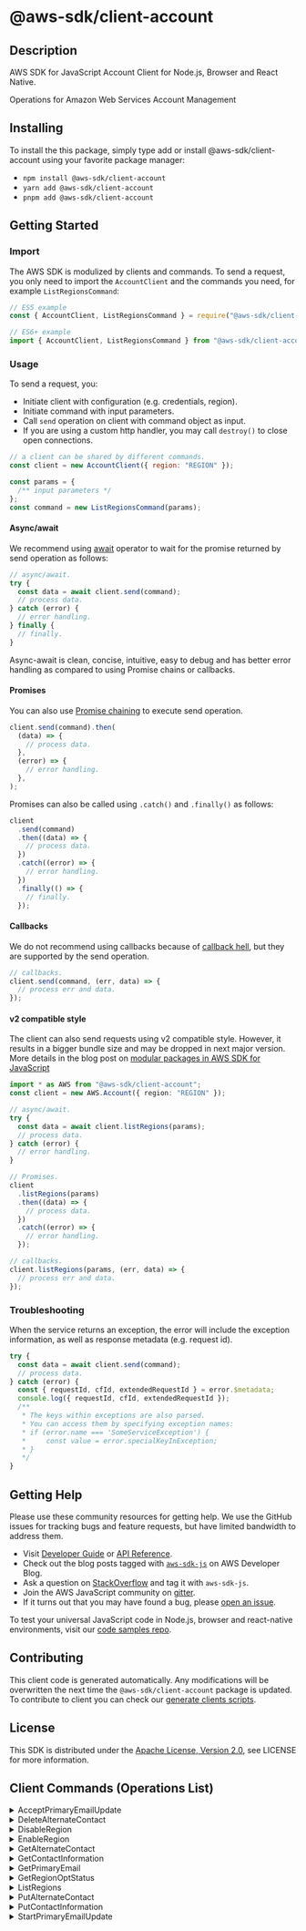 <!-- generated file, do not edit directly -->

# @aws-sdk/client-account

## Description

AWS SDK for JavaScript Account Client for Node.js, Browser and React Native.

<p>Operations for Amazon Web Services Account Management</p>

## Installing

To install the this package, simply type add or install @aws-sdk/client-account
using your favorite package manager:

- `npm install @aws-sdk/client-account`
- `yarn add @aws-sdk/client-account`
- `pnpm add @aws-sdk/client-account`

## Getting Started

### Import

The AWS SDK is modulized by clients and commands.
To send a request, you only need to import the `AccountClient` and
the commands you need, for example `ListRegionsCommand`:

```js
// ES5 example
const { AccountClient, ListRegionsCommand } = require("@aws-sdk/client-account");
```

```ts
// ES6+ example
import { AccountClient, ListRegionsCommand } from "@aws-sdk/client-account";
```

### Usage

To send a request, you:

- Initiate client with configuration (e.g. credentials, region).
- Initiate command with input parameters.
- Call `send` operation on client with command object as input.
- If you are using a custom http handler, you may call `destroy()` to close open connections.

```js
// a client can be shared by different commands.
const client = new AccountClient({ region: "REGION" });

const params = {
  /** input parameters */
};
const command = new ListRegionsCommand(params);
```

#### Async/await

We recommend using [await](https://developer.mozilla.org/en-US/docs/Web/JavaScript/Reference/Operators/await)
operator to wait for the promise returned by send operation as follows:

```js
// async/await.
try {
  const data = await client.send(command);
  // process data.
} catch (error) {
  // error handling.
} finally {
  // finally.
}
```

Async-await is clean, concise, intuitive, easy to debug and has better error handling
as compared to using Promise chains or callbacks.

#### Promises

You can also use [Promise chaining](https://developer.mozilla.org/en-US/docs/Web/JavaScript/Guide/Using_promises#chaining)
to execute send operation.

```js
client.send(command).then(
  (data) => {
    // process data.
  },
  (error) => {
    // error handling.
  },
);
```

Promises can also be called using `.catch()` and `.finally()` as follows:

```js
client
  .send(command)
  .then((data) => {
    // process data.
  })
  .catch((error) => {
    // error handling.
  })
  .finally(() => {
    // finally.
  });
```

#### Callbacks

We do not recommend using callbacks because of [callback hell](http://callbackhell.com/),
but they are supported by the send operation.

```js
// callbacks.
client.send(command, (err, data) => {
  // process err and data.
});
```

#### v2 compatible style

The client can also send requests using v2 compatible style.
However, it results in a bigger bundle size and may be dropped in next major version. More details in the blog post
on [modular packages in AWS SDK for JavaScript](https://aws.amazon.com/blogs/developer/modular-packages-in-aws-sdk-for-javascript/)

```ts
import * as AWS from "@aws-sdk/client-account";
const client = new AWS.Account({ region: "REGION" });

// async/await.
try {
  const data = await client.listRegions(params);
  // process data.
} catch (error) {
  // error handling.
}

// Promises.
client
  .listRegions(params)
  .then((data) => {
    // process data.
  })
  .catch((error) => {
    // error handling.
  });

// callbacks.
client.listRegions(params, (err, data) => {
  // process err and data.
});
```

### Troubleshooting

When the service returns an exception, the error will include the exception information,
as well as response metadata (e.g. request id).

```js
try {
  const data = await client.send(command);
  // process data.
} catch (error) {
  const { requestId, cfId, extendedRequestId } = error.$metadata;
  console.log({ requestId, cfId, extendedRequestId });
  /**
   * The keys within exceptions are also parsed.
   * You can access them by specifying exception names:
   * if (error.name === 'SomeServiceException') {
   *     const value = error.specialKeyInException;
   * }
   */
}
```

## Getting Help

Please use these community resources for getting help.
We use the GitHub issues for tracking bugs and feature requests, but have limited bandwidth to address them.

- Visit [Developer Guide](https://docs.aws.amazon.com/sdk-for-javascript/v3/developer-guide/welcome.html)
  or [API Reference](https://docs.aws.amazon.com/AWSJavaScriptSDK/v3/latest/index.html).
- Check out the blog posts tagged with [`aws-sdk-js`](https://aws.amazon.com/blogs/developer/tag/aws-sdk-js/)
  on AWS Developer Blog.
- Ask a question on [StackOverflow](https://stackoverflow.com/questions/tagged/aws-sdk-js) and tag it with `aws-sdk-js`.
- Join the AWS JavaScript community on [gitter](https://gitter.im/aws/aws-sdk-js-v3).
- If it turns out that you may have found a bug, please [open an issue](https://github.com/aws/aws-sdk-js-v3/issues/new/choose).

To test your universal JavaScript code in Node.js, browser and react-native environments,
visit our [code samples repo](https://github.com/aws-samples/aws-sdk-js-tests).

## Contributing

This client code is generated automatically. Any modifications will be overwritten the next time the `@aws-sdk/client-account` package is updated.
To contribute to client you can check our [generate clients scripts](https://github.com/aws/aws-sdk-js-v3/tree/main/scripts/generate-clients).

## License

This SDK is distributed under the
[Apache License, Version 2.0](http://www.apache.org/licenses/LICENSE-2.0),
see LICENSE for more information.

## Client Commands (Operations List)

<details>
<summary>
AcceptPrimaryEmailUpdate
</summary>

[Command API Reference](https://docs.aws.amazon.com/AWSJavaScriptSDK/v3/latest/client/account/command/AcceptPrimaryEmailUpdateCommand/) / [Input](https://docs.aws.amazon.com/AWSJavaScriptSDK/v3/latest/Package/-aws-sdk-client-account/Interface/AcceptPrimaryEmailUpdateCommandInput/) / [Output](https://docs.aws.amazon.com/AWSJavaScriptSDK/v3/latest/Package/-aws-sdk-client-account/Interface/AcceptPrimaryEmailUpdateCommandOutput/)

</details>
<details>
<summary>
DeleteAlternateContact
</summary>

[Command API Reference](https://docs.aws.amazon.com/AWSJavaScriptSDK/v3/latest/client/account/command/DeleteAlternateContactCommand/) / [Input](https://docs.aws.amazon.com/AWSJavaScriptSDK/v3/latest/Package/-aws-sdk-client-account/Interface/DeleteAlternateContactCommandInput/) / [Output](https://docs.aws.amazon.com/AWSJavaScriptSDK/v3/latest/Package/-aws-sdk-client-account/Interface/DeleteAlternateContactCommandOutput/)

</details>
<details>
<summary>
DisableRegion
</summary>

[Command API Reference](https://docs.aws.amazon.com/AWSJavaScriptSDK/v3/latest/client/account/command/DisableRegionCommand/) / [Input](https://docs.aws.amazon.com/AWSJavaScriptSDK/v3/latest/Package/-aws-sdk-client-account/Interface/DisableRegionCommandInput/) / [Output](https://docs.aws.amazon.com/AWSJavaScriptSDK/v3/latest/Package/-aws-sdk-client-account/Interface/DisableRegionCommandOutput/)

</details>
<details>
<summary>
EnableRegion
</summary>

[Command API Reference](https://docs.aws.amazon.com/AWSJavaScriptSDK/v3/latest/client/account/command/EnableRegionCommand/) / [Input](https://docs.aws.amazon.com/AWSJavaScriptSDK/v3/latest/Package/-aws-sdk-client-account/Interface/EnableRegionCommandInput/) / [Output](https://docs.aws.amazon.com/AWSJavaScriptSDK/v3/latest/Package/-aws-sdk-client-account/Interface/EnableRegionCommandOutput/)

</details>
<details>
<summary>
GetAlternateContact
</summary>

[Command API Reference](https://docs.aws.amazon.com/AWSJavaScriptSDK/v3/latest/client/account/command/GetAlternateContactCommand/) / [Input](https://docs.aws.amazon.com/AWSJavaScriptSDK/v3/latest/Package/-aws-sdk-client-account/Interface/GetAlternateContactCommandInput/) / [Output](https://docs.aws.amazon.com/AWSJavaScriptSDK/v3/latest/Package/-aws-sdk-client-account/Interface/GetAlternateContactCommandOutput/)

</details>
<details>
<summary>
GetContactInformation
</summary>

[Command API Reference](https://docs.aws.amazon.com/AWSJavaScriptSDK/v3/latest/client/account/command/GetContactInformationCommand/) / [Input](https://docs.aws.amazon.com/AWSJavaScriptSDK/v3/latest/Package/-aws-sdk-client-account/Interface/GetContactInformationCommandInput/) / [Output](https://docs.aws.amazon.com/AWSJavaScriptSDK/v3/latest/Package/-aws-sdk-client-account/Interface/GetContactInformationCommandOutput/)

</details>
<details>
<summary>
GetPrimaryEmail
</summary>

[Command API Reference](https://docs.aws.amazon.com/AWSJavaScriptSDK/v3/latest/client/account/command/GetPrimaryEmailCommand/) / [Input](https://docs.aws.amazon.com/AWSJavaScriptSDK/v3/latest/Package/-aws-sdk-client-account/Interface/GetPrimaryEmailCommandInput/) / [Output](https://docs.aws.amazon.com/AWSJavaScriptSDK/v3/latest/Package/-aws-sdk-client-account/Interface/GetPrimaryEmailCommandOutput/)

</details>
<details>
<summary>
GetRegionOptStatus
</summary>

[Command API Reference](https://docs.aws.amazon.com/AWSJavaScriptSDK/v3/latest/client/account/command/GetRegionOptStatusCommand/) / [Input](https://docs.aws.amazon.com/AWSJavaScriptSDK/v3/latest/Package/-aws-sdk-client-account/Interface/GetRegionOptStatusCommandInput/) / [Output](https://docs.aws.amazon.com/AWSJavaScriptSDK/v3/latest/Package/-aws-sdk-client-account/Interface/GetRegionOptStatusCommandOutput/)

</details>
<details>
<summary>
ListRegions
</summary>

[Command API Reference](https://docs.aws.amazon.com/AWSJavaScriptSDK/v3/latest/client/account/command/ListRegionsCommand/) / [Input](https://docs.aws.amazon.com/AWSJavaScriptSDK/v3/latest/Package/-aws-sdk-client-account/Interface/ListRegionsCommandInput/) / [Output](https://docs.aws.amazon.com/AWSJavaScriptSDK/v3/latest/Package/-aws-sdk-client-account/Interface/ListRegionsCommandOutput/)

</details>
<details>
<summary>
PutAlternateContact
</summary>

[Command API Reference](https://docs.aws.amazon.com/AWSJavaScriptSDK/v3/latest/client/account/command/PutAlternateContactCommand/) / [Input](https://docs.aws.amazon.com/AWSJavaScriptSDK/v3/latest/Package/-aws-sdk-client-account/Interface/PutAlternateContactCommandInput/) / [Output](https://docs.aws.amazon.com/AWSJavaScriptSDK/v3/latest/Package/-aws-sdk-client-account/Interface/PutAlternateContactCommandOutput/)

</details>
<details>
<summary>
PutContactInformation
</summary>

[Command API Reference](https://docs.aws.amazon.com/AWSJavaScriptSDK/v3/latest/client/account/command/PutContactInformationCommand/) / [Input](https://docs.aws.amazon.com/AWSJavaScriptSDK/v3/latest/Package/-aws-sdk-client-account/Interface/PutContactInformationCommandInput/) / [Output](https://docs.aws.amazon.com/AWSJavaScriptSDK/v3/latest/Package/-aws-sdk-client-account/Interface/PutContactInformationCommandOutput/)

</details>
<details>
<summary>
StartPrimaryEmailUpdate
</summary>

[Command API Reference](https://docs.aws.amazon.com/AWSJavaScriptSDK/v3/latest/client/account/command/StartPrimaryEmailUpdateCommand/) / [Input](https://docs.aws.amazon.com/AWSJavaScriptSDK/v3/latest/Package/-aws-sdk-client-account/Interface/StartPrimaryEmailUpdateCommandInput/) / [Output](https://docs.aws.amazon.com/AWSJavaScriptSDK/v3/latest/Package/-aws-sdk-client-account/Interface/StartPrimaryEmailUpdateCommandOutput/)

</details>

